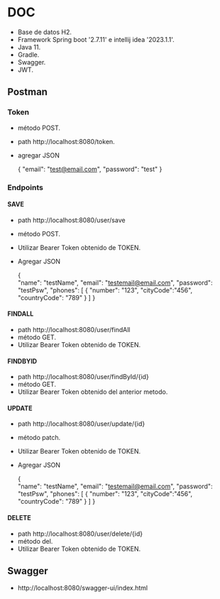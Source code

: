 # DOC

* Base de datos H2.
* Framework Spring boot '2.7.11' e intellij idea '2023.1.1'.
* Java 11.
* Gradle.
* Swagger.
* JWT.

## Postman

### Token

* método POST.
* path http://localhost:8080/token.
* agregar JSON


    {
        "email": "test@email.com",
        "password": "test"
    }

### Endpoints

#### SAVE
* path http://localhost:8080/user/save
* método POST.
* Utilizar Bearer Token obtenido de TOKEN.
* Agregar JSON


    {        
        "name": "testName",
        "email": "testemail@email.com",
        "password": "testPsw",
        "phones": [
                    {
                    "number": "123",
                    "cityCode":"456",
                    "countryCode": "789"
                    }
                ]
}

#### FINDALL
* path http://localhost:8080/user/findAll
* método GET.
* Utilizar Bearer Token obtenido de TOKEN.


#### FINDBYID
* path http://localhost:8080/user/findById/{id}
* método GET.
* Utilizar Bearer Token obtenido del anterior metodo.

#### UPDATE
* path http://localhost:8080/user/update/{id}
* método patch.
* Utilizar Bearer Token obtenido de TOKEN.
* Agregar JSON


    {        
        "name": "testName",
        "email": "testemail@email.com",
        "password": "testPsw",
        "phones": [
                    {
                    "number": "123",
                    "cityCode":"456",
                    "countryCode": "789"
                    }
                ]
}

#### DELETE
* path http://localhost:8080/user/delete/{id}
* método del.
* Utilizar Bearer Token obtenido de TOKEN.


## Swagger
* http://localhost:8080/swagger-ui/index.html
